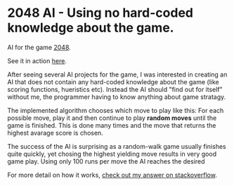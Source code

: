 # 2048 AI - Using no hard-coded knowledge about the game.

AI for the game [2048](https://github.com/gabrielecirulli/2048).

See it in action [here](http://ronzil.github.io/2048-AI/). 

After seeing several AI projects for the game, I was interested in creating an AI that does not contain any hard-coded knowledge about the game (like scoring functions, hueristics etc). Instead the AI should "find out for itself" without me, the programmer having to know anything about game stratagy.

The implemented algorithm chooses which move to play like this: For each possible move, play it and then continue to play **random moves** until the game is finished. This is done many times and the move that returns the highest avarage score is chosen.

The success of the AI is surprising as a random-walk game usually finishes quite quickly, yet chosing the highest yielding move results in very good game play. Using only 100 runs per move the AI reaches the desired 

For more detail on how it works, [check out my answer on stackoverflow](http://stackoverflow.com/a/22389702/1056032).